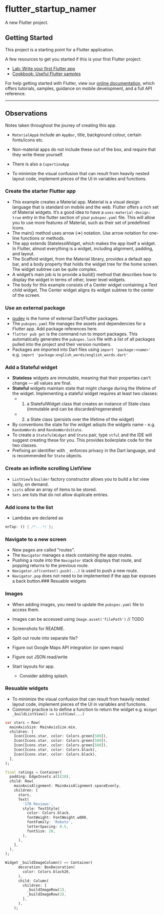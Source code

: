 # flutter_startup_namer

A new Flutter project.

## Getting Started

This project is a starting point for a Flutter application.

A few resources to get you started if this is your first Flutter project:

- [Lab: Write your first Flutter app](https://flutter.dev/docs/get-started/codelab)
- [Cookbook: Useful Flutter samples](https://flutter.dev/docs/cookbook)

For help getting started with Flutter, view our
[online documentation](https://flutter.dev/docs), which offers tutorials,
samples, guidance on mobile development, and a full API reference.

---

## Observations

Notes taken throughout the jouney of creating this app.

- `MaterialApp`s include an `AppBar`, title, background colour, certain fonts/icons etc.
- Non-material apps do not include these out of the box, and require that they write these yourself.
- There is also a `CupertinoApp`

- To minimize the visual confusion that can result from heavily nested layout code, implement pieces of the UI in variables and functions.

### Create the starter Flutter app

- This example creates a Material app. Material is a visual design language that is standard on mobile and the web. Flutter offers a rich set of Material widgets. It’s a good idea to have a `uses-material-design: true` entry in the flutter section of your `pubspec.yaml` file. This will allow you to use more features of Material, such as their set of predefined Icons.
- The main() method uses arrow (=>) notation. Use arrow notation for one-line functions or methods.
- The app extends StatelessWidget, which makes the app itself a widget. In Flutter, almost everything is a widget, including alignment, padding, and layout.
- The Scaffold widget, from the Material library, provides a default app bar, and a body property that holds the widget tree for the home screen. The widget subtree can be quite complex.
- A widget’s main job is to provide a build() method that describes how to display the widget in terms of other, lower level widgets.
- The body for this example consists of a Center widget containing a Text child widget. The Center widget aligns its widget subtree to the center of the screen.

### Use an external package

- [pudev](https://pub.dev/) is the home of external Dart/Flutter packages.
- The `pubspec.yaml` file manages the assets and dependencies for a Flutter app. Add package references here.
- `flutter pub get` is the command run to import packages. This automatically generates the `pubspec.lock` file with a list of all packages pulled into the project and their version numbers.
- Packages are imported into Dart files using `import 'package:<name>'` e.g. `import 'package:english_words/english_words.dart'`

### Add a Stateful widget

- **Stateless** widgets are immutable, meaning that their properties can’t change — all values are final.
- **Stateful** widgets maintain state that might change during the lifetime of the widget. Implementing a stateful widget requires at least two classes:
  - 1. a StatefulWidget class that creates an instance of State class (immutable and can be discarded/regenerated)
  - 2. a State class (persists over the lifetime of the widget)
- By conventions the state for the widget adopts the widgets name - e.g. `RandomWords` and `RandomWordsState`.
- To create a `StatefulWidget` and `State` pair, type `stful` and the IDE will suggest creating these for you. This provides boilerplate code for the two classes.
- Prefixing an identifier with `_` enforces privacy in the Dart language, and is recommended for `State` objects.

### Create an infinite scrolling ListView

- `ListView`’s `builder` factory constructor allows you to build a list view lazily, on demand.
- `Lists` allow an array of items to be stored.
- `Sets` are lists that do not allow duplicate entries.

### Add icons to the list

- Lambdas are declared as

```dart
onTap: () { /*...*/ };
```

### Navigate to a new screen

- New pages are called "routes".
- The `Navigator` manages a stack containing the apps routes.
- Pushing a route into the `Navigator` stack displays that route, and popping returns to the previous route.
- `Navigator.of(context).push(...)` is used to push a new route.
- `Navigator.pop` does not need to be implemented if the app bar exposes a back button.### Resuable widgets
### Images

- When adding images, you need to update the `pubspec.yaml` file to access them.
- Images can be accessed using `Image.asset('filePath')`
// TODO
- Screenshots for README.
- Split out route into separate file?

- Figure out Google Maps API integration (or open maps)
- Figure out JSON read/write
- Start layouts for app.	
   - Consider adding splash.

### Resuable widgets

- To minimize the visual confusion that can result from heavily nested layout code, implement pieces of the UI in variables and functions.
- Common practice is to define a function to return the widget e.g. `Widget _buildListView() => ListView(...)`

```dart
var stars = Row(
  mainAxisSize: MainAxisSize.min,
  children: [
    Icon(Icons.star, color: Colors.green[500]),
    Icon(Icons.star, color: Colors.green[500]),
    Icon(Icons.star, color: Colors.green[500]),
    Icon(Icons.star, color: Colors.black),
    Icon(Icons.star, color: Colors.black),
  ],
);

final ratings = Container(
  padding: EdgeInsets.all(20),
  child: Row(
    mainAxisAlignment: MainAxisAlignment.spaceEvenly,
    children: [
      stars,
      Text(
        '170 Reviews',
        style: TextStyle(
          color: Colors.black,
          fontWeight: FontWeight.w800,
          fontFamily: 'Roboto',
          letterSpacing: 0.5,
          fontSize: 20,
        ),
      ),
    ],
  ),
);

Widget _buildImageColumn() => Container(
      decoration: BoxDecoration(
        color: Colors.black26,
      ),
      child: Column(
        children: [
          _buildImageRow(1),
          _buildImageRow(3),
        ],
      ),
    );
```
